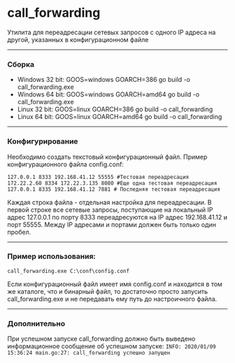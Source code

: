# call_forwarding
Утилита для переадресации сетевых запросов с одного IP адреса на другой, указанных в конфигурационном файле

-----------------
### Сборка
* Windows 32 bit: GOOS=windows GOARCH=386 go build -o call_forwarding.exe
* Windows 64 bit: GOOS=windows GOARCH=amd64 go build -o call_forwarding.exe
* Linux 32 bit: GOOS=linux GOARCH=386 go build -o call_forwarding
* Linux 64 bit: GOOS=linux GOARCH=amd64 go build -o call_forwarding

-----------------
### Конфигурирование

 Необходимо создать текстовый конфигурационный файл.
 Пример конфигурационного файла config.conf:
 ```
 127.0.0.1 8333 192.168.41.12 55555 #Тестовая переадресация
 172.22.2.60 8334 172.22.3.135 8080 #Еще одна тестовая переадресация
 127.0.0.1 8335 192.168.41.12 7881 # Последняя тестовая переадресация
 ```
 Каждая строка файла - отдельная настройка для переадресации. В первой строке все сетевые запросы, поступающие на локальный IP адрес 127.0.0.1 по порту 8333 переадресуются на IP адрес 192.168.41.12 и порт 55555. Между IP адресами и портами должен быть только один пробел.

 -----------------
### Пример использования:
 ```
 call_forwarding.exe C:\conf\config.conf
 ```
 Если конфигурационный файл имеет имя config.conf  и находится в том же каталоге, что и бинарный файл, то достаточно просто запусить call_forwarding.exe и не передавать ему путь до настроичного файла.

 -------------------
 ### Дополнительно

 При успешном запуске call_forwarding должно быть выведено информационное сообщение об успешном запуске:
    ```
    INFO: 2020/01/09 15:36:24 main.go:27: call_forwarding успешно запущен
    ```